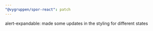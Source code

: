 ```yaml
---
"@vygruppen/spor-react": patch
---
```


alert-expandable: made some updates in the styling for different states
